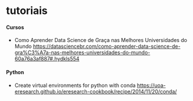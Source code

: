 # tutoriais
#### Cursos
- Como Aprender Data Science de Graça nas Melhores Universidades do Mundo https://datasciencebr.com/como-aprender-data-science-de-gra%C3%A7a-nas-melhores-universidades-do-mundo-60a76a3af887#.hydkls554

#### Python
- Create virtual environments for python with conda https://uoa-eresearch.github.io/eresearch-cookbook/recipe/2014/11/20/conda/

